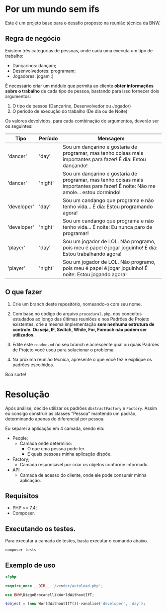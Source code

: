 # Por um mundo sem ifs

Este é um projeto base para o desafio proposto na reunião técnica da BNW.

## Regra de negócio 

Existem três categorias de pessoas, onde cada uma executa um tipo de trabalho: 

* Dançarinos: dançam;
* Desenvolvedores: programam;
* Jogadores: jogam :)

É necessário criar um módulo que permita ao cliente **obter informações sobre o trabalho** de cada tipo de pessoa, bastando para isso fornecer dois argumentos:

1. O tipo de pessoa (Dançarino, Desenvolvedor ou Jogador)
2. O período de execução do trabalho (De dia ou de Noite)

Os valores devolvidos, para cada combinação de argumentos, deverão ser os seguintes:

Tipo     | Período | Mensagem
-------- | ------- | --------------------------------
'dancer' | 'day'   | Sou um dançarino e gostaria de programar, mas tenho coisas mais importantes para fazer! É dia: Estou dançando!
'dancer' | 'night'   | Sou um dançarino e gostaria de programar, mas tenho coisas mais importantes para fazer! É noite: Não me amole... estou dormindo!
'developer' | 'day'   | Sou um candango que programa e não tenho vida... É dia: Estou programando agora!
'developer' | 'night'   | Sou um candango que programa e não tenho vida... É noite: Eu nunca paro de programar!
'player' | 'day'   | Sou um jogador de LOL. Não programo, pois meu é papel é jogar joguinho! É dia: Estou trabalhando agora!
'player' | 'night'   | Sou um jogador de LOL. Não programo, pois meu é papel é jogar joguinho! É noite: Estou jogando agora!

## O que fazer

1. Crie um branch deste repositório, nomeando-o com seu nome. 

2. Com base no código do arquivo `procedural.php`, nos conceitos estudados ao longo das últimas reuniões e nos Padrões de Projeto existentes, crie a mesma implementação **sem nenhuma estrutura de controle**. **Ou seja, IF, Switch, While, For, Foreach não podem ser utilizados.**

3. Edite este `readme.md` no seu branch e acrescente qual ou quais Padrões de Projeto você usou para solucionar o problema.

4. Na próxima reunião técnica, apresente o que você fez e explique os padrões escolhidos.

Boa sorte!

# Resolução

Após análise, decide utilizar os padrões `AbstractFactory` e `Factory`.
Assim eu consigo construir as classes "Pessoa" mantendo um padrão, determinando apenas do diferencial por pessoa.

Eu separei a aplicação em 4 camada, sendo ela:

- People;
    - Camada onde determino:
        - O que uma pessoa pode ter.
        - E quais pessoas minha aplicação dispõe.
- Factory;
    - Camada responsável por criar os objetos conforme informado.
- API
    - Camada de acesso do cliente, onde ele pode consumir minha aplicação.

## Requisitos

- PHP >= 7.4;
- Composer.

## Executando os testes.

Para executar a camada de testes, basta executar o comando abaixo.

```bash
composer tests
```

## Exemplo de uso

```php
<?php

require_once __DIR__.'/vendor/autoload.php';

use BNW\DiegoBrocanelli\WorldWithoutIfT;

$object = (new WorldWithoutIfT())->analise('developer', 'day');
```